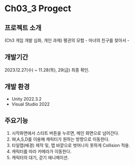 
# Ch03_3 Progect

## 프로젝트 소개 
(Ch3 게임 개발 심화, 개인 과제)
펭귄의 모험  - 마녀의 친구를 찾아서 -

## 개발기간
2023.12.27(수) ~ 11.28(목), 29(금) 최종 확인.

## 개발 환경
* Unity 2022.3.2
* Visual Studio 2022


## 주요기능

1. 시작화면에서 스타트 버튼을 누르면, 메인 화면으로 넘어간다.
2.  W,A,S,D를 이용해 캐릭터가 원하는 방향으로 이동한다.
3. 타일맵(배경) 제작 및, 맵 바깥으로 벗어나지 못하게 Collision 적용.
4. 캐릭터를 따라 카메라가 이동한다.
5. 캐릭터의 대기, 걷기 애니메이션.

